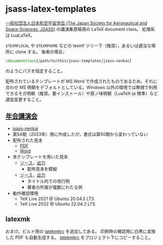 # jsass-latex-templates

[一般社団法人日本航空宇宙学会 (The Japan Society for Aeronautical and Space Sciences, JSASS)](https://www.jsass.or.jp/) の講演集原稿用の LaTeX document class。
処理系は LuaLaTeX。

`$TEXMFLOCAL` や `$TEXMFHOME` などの texmf ツリー下（推奨），あるいは適当な場所に clone する。
後者の場合，
```latex
\documentclass{/path/to/this/jsass-templates/jsass-nenkai}
```
のようにパスを指定すること。

配布されているテンプレートが MS Word で作成されたものであるため，それに合わせ MS 明朝をデフォルトとしている。Windows 以外の環境では無償で利用できるモガ明朝（推奨，要インストール）や原ノ味明朝（LuaTeX-ja 標準）など適宜変更すること。

## [年会講演会](https://branch.jsass.or.jp/nenkai/)

- [jsass-nenkai](jsass-nenkai.cls)
- 第54期（2023年）用に作成したが，書式は第50期から変わっていない
- 配布された見本
    - [PDF](sample/50_mihon.pdf)
    - [Word](sample/50_mihon.doc)
- 本テンプレートを用いた見本
    - [ソース](example/nenkai_1.tex)，[出力](example/nenkai_1.pdf)
        - 配布見本を模擬
    - [ソース](example/nenkai_2.tex)，[出力](example/nenkai_2.pdf)
        - タイトル内での改行例
        - 著者の所属が複数にわたる例
- 動作確認環境
    - TeX Live 2021 @ Ubuntu 20.04.5 LTS
    - TeX Live 2022 @ Ubuntu 22.04.2 LTS

## latexmk

おまけ。ビルド用の [latekmkrc](latexmk/latexmkrc) を追加してある。
印刷時の確認用に白黒に変換した PDF も自動生成する。
[latekmkrc](latexmk/latexmkrc) をプロジェクト下にコピーすること。
